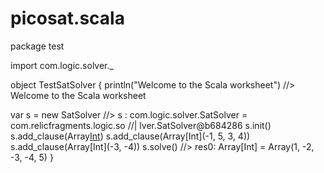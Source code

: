 # picosat.scala

package test

import com.logic.solver._

object TestSatSolver {
  println("Welcome to the Scala worksheet")       //> Welcome to the Scala worksheet
  
  var s = new SatSolver                           //> s  : com.logic.solver.SatSolver = com.relicfragments.logic.so
                                                  //| lver.SatSolver@b684286
  s.init()
  s.add_clause(Array[Int](1,-5,4))
  s.add_clause(Array[Int](-1, 5, 3, 4))
  s.add_clause(Array[Int](-3, -4))
  s.solve()                                       //> res0: Array[Int] = Array(1, -2, -3, -4, 5)
}
